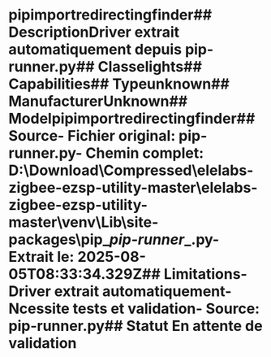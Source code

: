 # pipimportredirectingfinder##  DescriptionDriver extrait automatiquement depuis __pip-runner__.py##  Classelights##  Capabilities##  Typeunknown##  ManufacturerUnknown##  Modelpipimportredirectingfinder##  Source- **Fichier original**: __pip-runner__.py- **Chemin complet**: D:\Download\Compressed\elelabs-zigbee-ezsp-utility-master\elelabs-zigbee-ezsp-utility-master\venv\Lib\site-packages\pip\__pip-runner__.py- **Extrait le**: 2025-08-05T08:33:34.329Z##  Limitations- Driver extrait automatiquement- Ncessite tests et validation- Source: __pip-runner__.py##  Statut En attente de validation